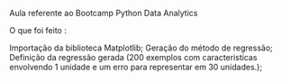 Aula referente ao Bootcamp Python Data Analytics

O que foi feito :

Importação da biblioteca Matplotlib;
Geração do método de regressão;
Definição da regressão gerada (200 exemplos com caracteristicas envolvendo 1 unidade e um erro para representar em 30 unidades.);
